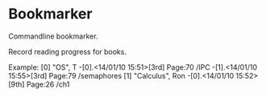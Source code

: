 Bookmarker
==========

Commandline bookmarker.

Record reading progress for books.

Example:
[0] "OS", T
-[0].<14/01/10 15:51>[3rd] Page:70 /IPC
-[1].<14/01/10 15:55>[3rd] Page:79 /semaphores
[1] "Calculus", Ron
-[0].<14/01/10 15:52>[9th] Page:26 /ch1